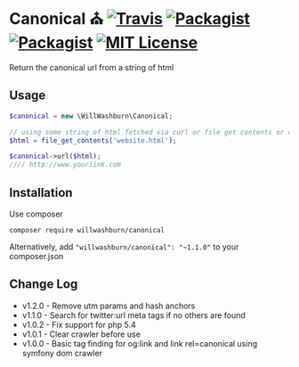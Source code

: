 # Canonical :church: [![Travis](https://img.shields.io/travis/willwashburn/canonical.svg)](https://travis-ci.org/willwashburn/canonical) [![Packagist](https://img.shields.io/packagist/dt/willwashburn/canonical.svg)](https://packagist.org/packages/willwashburn/canonical) [![Packagist](https://img.shields.io/packagist/v/willwashburn/canonical.svg)](https://packagist.org/packages/willwashburn/canonical) [![MIT License](https://img.shields.io/packagist/l/willwashburn/canonical.svg?style=flat-square)](https://github.com/willwashburn/canonical/blob/master/LICENSE)
Return the canonical url from a string of html

## Usage
 ```PHP
 $canonical = new \WillWashburn\Canonical;
 
 // using some string of html fetched via curl or file get contents or carrier pigeon
 $html = file_get_contents('website.html');

 $canonical->url($html);
 //// http://www.yourlink.com

```

## Installation
Use composer

```composer require willwashburn/canonical```

Alternatively, add ```"willwashburn/canonical": "~1.1.0"``` to your composer.json

## Change Log
- v1.2.0 - Remove utm params and hash anchors
- v1.1.0 - Search for twitter:url meta tags if no others are found
- v1.0.2 - Fix support for php 5.4
- v1.0.1 - Clear crawler before use
- v1.0.0 - Basic tag finding for og:link and link rel=canonical using symfony dom crawler
